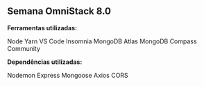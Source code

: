 ## Semana OmniStack 8.0

**Ferramentas utilizadas:**

Node
Yarn
VS Code
Insomnia
MongoDB Atlas
MongoDB Compass Community

  
**Dependências utilizadas:**

Nodemon
Express
Mongoose
Axios
CORS